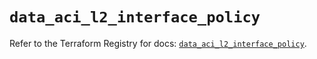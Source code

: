 # `data_aci_l2_interface_policy`

Refer to the Terraform Registry for docs: [`data_aci_l2_interface_policy`](https://registry.terraform.io/providers/ciscodevnet/aci/2.17.0/docs/data-sources/l2_interface_policy).

